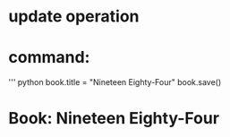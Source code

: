 # update operation

# command:
''' python
book.title = "Nineteen Eighty-Four"
book.save()

# Book: Nineteen Eighty-Four